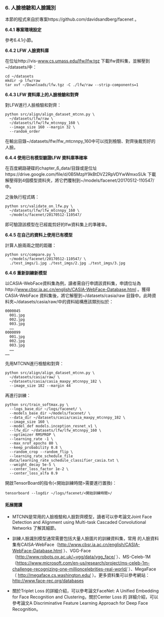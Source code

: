 ﻿### 6. 人臉檢驗和人臉識別

本節的程式來自於專案https://github.com/davidsandberg/facenet 。

**6.4.1 專案環境設定**

參考6.4.1小節。

**6.4.2 LFW 人臉資料庫**

在位址http://vis-www.cs.umass.edu/lfw/lfw.tgz 下載lfw資料集，並解壓到~/datasets/中：
```
cd ~/datasets
mkdir -p lfw/raw
tar xvf ~/Downloads/lfw.tgz -C ./lfw/raw --strip-components=1
```

**6.4.3 LFW 資料庫上的人臉檢驗和對齊**

對LFW進行人臉檢驗和對齊：

```
python src/align/align_dataset_mtcnn.py \
  ~/datasets/lfw/raw \
  ~/datasets/lfw/lfw_mtcnnpy_160 \
  --image_size 160 --margin 32 \
  --random_order
```

在輸出目錄~/datasets/lfw/lfw_mtcnnpy_160中可以找到檢驗、對齊後裁剪好的人臉。

**6.4.4 使用已有模型驗證LFW 資料庫準確率**

在百度網路硬碟的chapter_6_data/目錄或是位址https://drive.google.com/file/d/0B5MzpY9kBtDVZ2RpVDYwWmxoSUk 下載解壓得到4個模型資料夾，將它們覆制到~/models/facenet/20170512-110547/中。

之後執行程式碼：
```
python src/validate_on_lfw.py \
  ~/datasets/lfw/lfw_mtcnnpy_160 \
  ~/models/facenet/20170512-110547/
```

即可驗證該模型在已經裁剪好的lfw資料集上的準確率。

**6.4.5 在自己的資料上使用已有模型**

計算人臉兩兩之間的距離：
```
python src/compare.py \
  ~/models/facenet/20170512-110547/ \
  ./test_imgs/1.jpg ./test_imgs/2.jpg ./test_imgs/3.jpg
```

**6.4.6 重新訓練新模型**

以CASIA-WebFace資料集為例，讀者需自行申請該資料集，申請位址為http://www.cbsr.ia.ac.cn/english/CASIA-WebFace-Database.html 。獲得CASIA-WebFace 資料集後，將它解壓到~/datasets/casia/raw 目錄中。此時資料夾~/datasets/casia/raw/中的資料結構應該類別似於：
```
0000045
  001.jpg
  002.jpg
  003.jpg
  ……
0000099
  001.jpg
  002.jpg
  003.jpg
  ……
……
```

先用MTCNN進行檢驗和對齊：
```
python src/align/align_dataset_mtcnn.py \
  ~/datasets/casia/raw/ \
  ~/datasets/casia/casia_maxpy_mtcnnpy_182 \
  --image_size 182 --margin 44
```

再進行訓練：
```
python src/train_softmax.py \
  --logs_base_dir ~/logs/facenet/ \
  --models_base_dir ~/models/facenet/ \
  --data_dir ~/datasets/casia/casia_maxpy_mtcnnpy_182 \
  --image_size 160 \
  --model_def models.inception_resnet_v1 \
  --lfw_dir ~/datasets/lfw/lfw_mtcnnpy_160 \
  --optimizer RMSPROP \
  --learning_rate -1 \
  --max_nrof_epochs 80 \
  --keep_probability 0.8 \
  --random_crop --random_flip \
  --learning_rate_schedule_file
  data/learning_rate_schedule_classifier_casia.txt \
  --weight_decay 5e-5 \
  --center_loss_factor 1e-2 \
  --center_loss_alfa 0.9
```

開啟TensorBoard的指令(<開始訓練時間>需要進行置換)：
```
tensorboard --logdir ~/logs/facenet/<開始訓練時間>/
```

#### 拓展閱讀

- MTCNN是常用的人臉檢驗和人臉對齊模型，讀者可以參考論文Joint Face Detection and Alignment using Multi-task Cascaded Convolutional Networks 了解其細節。

- 訓練人臉識別模型通常需要包括大量人臉圖片的訓練資料集，常用 的人臉資料集有CAISA-WebFace（http://www.cbsr.ia.ac.cn/english/CASIA-WebFace-Database.html ）、VGG-Face（http://www.robots.ox.ac.uk/~vgg/data/vgg_face/ ）、MS-Celeb-1M（https://www.microsoft.com/en-us/research/project/ms-celeb-1m-challenge-recognizing-one-millioncelebrities-real-world/ ）、MegaFace（ http://megaface.cs.washington.edu/ ）。更多資料集可以參考網站：http://www.face-rec.org/databases

- 關於Triplet Loss 的詳細介紹，可以參考論文FaceNet: A Unified Embedding for Face Recognition and Clustering，關於Center Loss 的 詳細介紹，可以參考論文A Discriminative Feature Learning Approach for Deep Face Recognition。

